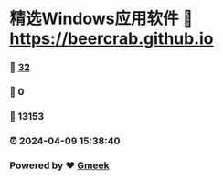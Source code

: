 # 精选Windows应用软件 :link: https://beercrab.github.io 
### :page_facing_up: [32](https://beercrab.github.io/tag.html) 
### :speech_balloon: 0 
### :hibiscus: 13153 
### :alarm_clock: 2024-04-09 15:38:40 
### Powered by :heart: [Gmeek](https://github.com/Meekdai/Gmeek)
